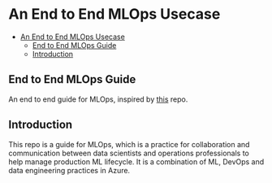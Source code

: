 # An End to End MLOps Usecase

- [An End to End MLOps Usecase](#an-end-to-end-mlops-usecase)
  - [End to End MLOps Guide](#end-to-end-mlops-guide)
  - [Introduction](#introduction)

## End to End MLOps Guide

An end to end guide for MLOps, inspired by [this](https://github.com/microsoft/MLOpsPython/tree/master) repo.

## Introduction

This repo is a guide for MLOps, which is a practice for collaboration and communication between data scientists and operations professionals to help manage production ML lifecycle. It is a combination of ML, DevOps and data engineering practices in Azure.
